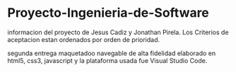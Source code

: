 # Proyecto-Ingenieria-de-Software
informacion del proyecto de Jesus Cadiz y Jonathan Pirela.
Los Criterios de aceptacion estan ordenados por orden de prioridad.

segunda entrega 
maquetadoo navegable de alta fidelidad elaborado en html5, css3, javascript y la plataforma usada fue Visual Studio Code.
